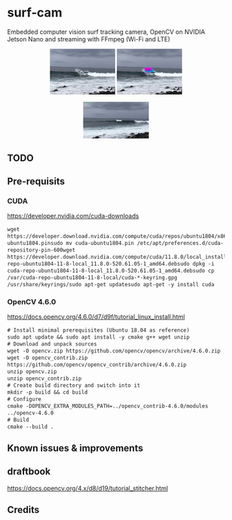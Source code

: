 # surf-cam
Embedded computer vision surf tracking camera, OpenCV on NVIDIA Jetson Nano and streaming with FFmpeg (Wi-Fi and LTE)

<p align="center">
  <img src="./images/surf_sample.jpeg" width="30%">
  <img src="./images/surf_sample_yolov3.jpg" width="30%"> 
</p>

<p align="center">
  <img src="./images/IMG_1187.gif" width="30%">
</p>

## TODO

## Pre-requisits

### CUDA

https://developer.nvidia.com/cuda-downloads


```
wget https://developer.download.nvidia.com/compute/cuda/repos/ubuntu1804/x86_64/cuda-ubuntu1804.pinsudo mv cuda-ubuntu1804.pin /etc/apt/preferences.d/cuda-repository-pin-600wget https://developer.download.nvidia.com/compute/cuda/11.8.0/local_installers/cuda-repo-ubuntu1804-11-8-local_11.8.0-520.61.05-1_amd64.debsudo dpkg -i cuda-repo-ubuntu1804-11-8-local_11.8.0-520.61.05-1_amd64.debsudo cp /var/cuda-repo-ubuntu1804-11-8-local/cuda-*-keyring.gpg /usr/share/keyrings/sudo apt-get updatesudo apt-get -y install cuda
```

### OpenCV 4.6.0

https://docs.opencv.org/4.6.0/d7/d9f/tutorial_linux_install.html

```
# Install minimal prerequisites (Ubuntu 18.04 as reference)
sudo apt update && sudo apt install -y cmake g++ wget unzip
# Download and unpack sources
wget -O opencv.zip https://github.com/opencv/opencv/archive/4.6.0.zip
wget -O opencv_contrib.zip https://github.com/opencv/opencv_contrib/archive/4.6.0.zip
unzip opencv.zip
unzip opencv_contrib.zip
# Create build directory and switch into it
mkdir -p build && cd build
# Configure
cmake -DOPENCV_EXTRA_MODULES_PATH=../opencv_contrib-4.6.0/modules ../opencv-4.6.0
# Build
cmake --build .
```

## Known issues & improvements

## draftbook

https://docs.opencv.org/4.x/d8/d19/tutorial_stitcher.html

## Credits
